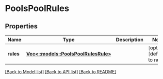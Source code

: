 # PoolsPoolRules

## Properties
Name | Type | Description | Notes
------------ | ------------- | ------------- | -------------
**rules** | [**Vec<::models::PoolsPoolRulesRule>**](PoolsPoolRulesRule.md) |  | [optional] [default to null]

[[Back to Model list]](../README.md#documentation-for-models) [[Back to API list]](../README.md#documentation-for-api-endpoints) [[Back to README]](../README.md)


